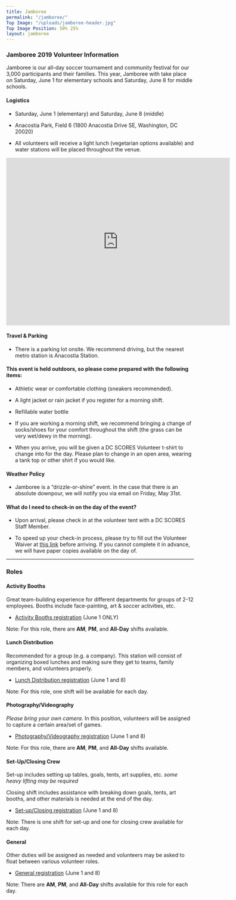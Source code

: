 ```yaml
---
title: Jamboree
permalink: "/jamboree/"
Top Image: "/uploads/jamboree-header.jpg"
Top Image Position: 50% 25%
layout: jamboree
---
```


### Jamboree 2019 Volunteer Information

Jamboree is our all-day soccer tournament and community festival for our 3,000 participants and their families. This year, Jamboree with take place on Saturday, June 1 for elementary schools and Saturday, June 8 for middle schools.

#### Logistics

* Saturday, June 1 (elementary) and Saturday, June 8 (middle)

* Anacostia Park, Field 6 (1800 Anacostia Drive SE, Washington, DC 20020)

* All volunteers will receive a light lunch (vegetarian options available) and water stations will be placed throughout the venue.

<iframe src="https://www.google.com/maps/embed?pb=!1m18!1m12!1m3!1d3902.96810327731!2d-76.9882714808304!3d38.8715840449704!2m3!1f0!2f0!3f0!3m2!1i1024!2i768!4f13.1!3m3!1m2!1s0x89b7b9c9d5d2268b%3A0x618b769148718457!2sAnacostia\+Dr%2C\+Washington%2C\+DC!5e0!3m2!1sen!2sus!4v1527020854648" width="600" height="450" frameborder="0" style="border:0" allowfullscreen></iframe>

#### Travel & Parking

* There is a parking lot onsite. We recommend driving, but the nearest metro station is Anacostia Station.

#### This event is held outdoors, so please come prepared with the following items:

* Athletic wear or comfortable clothing (sneakers recommended).

* A light jacket or rain jacket if you register for a morning shift.

* Refillable water bottle

* If you are working a morning shift, we recommend bringing a change of socks/shoes for your comfort throughout the shift (the grass can be very wet/dewy in the morning).

* When you arrive, you will be given a DC SCORES Volunteer t-shirt to change into for the day. Please plan to change in an open area, wearing a tank top or other shirt if you would like.

#### Weather Policy

* Jamboree is a “drizzle-or-shine” event. In the case that there is an absolute downpour, we will notify you via email on Friday, May 31st.

#### What do I need to check-in on the day of the event?

* Upon arrival, please check in at the volunteer tent with a DC SCORES Staff Member.

* To speed up your check-in process, please try to fill out the Volunteer Waiver at <a href="https://app.pandadoc.com/templates/NDg5ODgwODg4MDY1NjYyNzA4NDIzOTkxMjU5MjAzMDg1MDY2MTM4NjcwMDgzNjQ0NDIyMDExNzkwMDQ1MTc3MTg3MTAxODY3NjE0OTcwMTQxOTUyODg5OTQzODcxNjI1/embed#/templates/embed" target="_blank">this link</a> before arriving. If you cannot complete it in advance, we will have paper copies available on the day of.

---

### Roles

#### Activity Booths

Great team-building experience for different departments for groups of 2-12 employees. Booths include face-painting, art & soccer activities, etc.

- [Activity Booths registration](http://scores.force.com/volunteer/GW_Volunteers__VolunteersJobListingFS?Calendar=1&volunteerShiftId=a0V2J00000EVAKhUAP&jobId=a0T2J00000lhsqhUAA&dtMonthFilter=2019-6-1%208:0:0) (June 1 ONLY)

Note: For this role, there are **AM**, **PM**, and **All-Day** shifts available.


#### Lunch Distribution

Recommended for a group (e.g. a company). This station will consist of organizing boxed lunches and making sure they get to teams, family members, and volunteers properly.

- [Lunch Distribution registration](http://scores.force.com/volunteer/GW_Volunteers__VolunteersJobListingFS?Calendar=1&volunteerShiftId=a0V2J00000EVAL1UAP&jobId=a0T2J00000lhsqmUAA&dtMonthFilter=2019-6-1%209:30:0) (June 1 and 8)

Note: For this role, one shift will be available for each day.

#### Photography/Videography

*Please bring your own camera*. In this position, volunteers will be assigned to capture a certain area/set of games.

- [Photography/Videography registration](http://scores.force.com/volunteer/GW_Volunteers__VolunteersJobListingFS?Calendar=1&volunteerShiftId=a0V2J00000EVAM5UAP&jobId=a0T2J00000lhsrBUAQ&dtMonthFilter=2019-6-1%209:0:0) (June 1 and 8)

Note: For this role, there are **AM**, **PM**, and **All-Day** shifts available.


#### Set-Up/Closing Crew

Set-up includes setting up tables, goals, tents, art supplies, etc. *some heavy lifting may be required*

Closing shift includes assistance with breaking down goals, tents, art booths, and other materials is needed at the end of the day.

- [Set-up/Closing registration](http://scores.force.com/volunteer/GW_Volunteers__VolunteersJobListingFS?Calendar=1&volunteerShiftId=a0V2J00000EVALvUAP&jobId=a0T2J00000lhsr6UAA&dtMonthFilter=2019-6-1%207:30:0) (June 1 and 8)

Note: There is one shift for set-up and one for closing crew available for each day.

#### General

Other duties will be assigned as needed and volunteers may be asked to float between various volunteer roles.

- [General registration](http://scores.force.com/volunteer/GW_Volunteers__VolunteersJobListingFS?Calendar=1&volunteerShiftId=a0V2J00000EVALuUAP&jobId=a0T2J00000lhsr1UAA&dtMonthFilter=2019-6-1%208:30:0) (June 1 and 8)

Note: There are **AM**, **PM**, and **All-Day** shifts available for this role for each day.